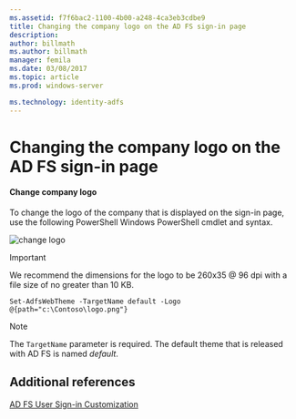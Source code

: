 ```yaml
---
ms.assetid: f7f6bac2-1100-4b00-a248-4ca3eb3cdbe9
title: Changing the company logo on the AD FS sign-in page
description:
author: billmath
ms.author: billmath
manager: femila
ms.date: 03/08/2017
ms.topic: article
ms.prod: windows-server

ms.technology: identity-adfs
---
```

# Changing the company logo on the AD FS sign-in page

#### Change company logo  
To change the logo of the company that is displayed on the sign\-in page, use the following PowerShell Windows PowerShell cmdlet and syntax.  

![change logo](media/AD-FS-user-sign-in-customization/ADFS_Blue_Custom2.png)
  
> [!IMPORTANT]  
> We recommend the dimensions for the logo to be 260x35 @ 96 dpi with a file size of no greater than 10 KB.  
  
    
    Set-AdfsWebTheme -TargetName default -Logo @{path="c:\Contoso\logo.png"}  

  
> [!NOTE]  
> The `TargetName` parameter is required. The default theme that is released with AD FS is named *default*.  

## Additional references 
[AD FS User Sign-in Customization](AD-FS-user-sign-in-customization.md)  
